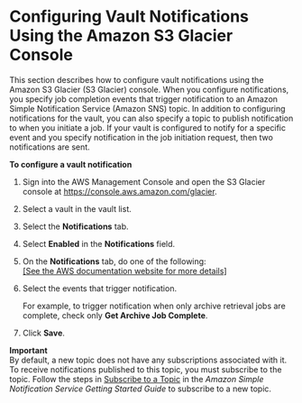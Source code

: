 # Configuring Vault Notifications Using the Amazon S3 Glacier Console<a name="configuring-notifications-console"></a>

This section describes how to configure vault notifications using the Amazon S3 Glacier \(S3 Glacier\) console\. When you configure notifications, you specify job completion events that trigger notification to an Amazon Simple Notification Service \(Amazon SNS\) topic\. In addition to configuring notifications for the vault, you can also specify a topic to publish notification to when you initiate a job\. If your vault is configured to notify for a specific event and you specify notification in the job initiation request, then two notifications are sent\. 

**To configure a vault notification**

1. Sign into the AWS Management Console and open the S3 Glacier console at [https://console\.aws\.amazon\.com/glacier](https://console.aws.amazon.com/glacier)\.

1. Select a vault in the vault list\.

1. Select the **Notifications** tab\.

1. Select **Enabled** in the **Notifications** field\.

1. On the **Notifications** tab, do one of the following:    
[\[See the AWS documentation website for more details\]](http://docs.aws.amazon.com/amazonglacier/latest/dev/configuring-notifications-console.html)

1. Select the events that trigger notification\.

   For example, to trigger notification when only archive retrieval jobs are complete, check only **Get Archive Job Complete**\. 

1. Click **Save**\.

    
**Important**  
By default, a new topic does not have any subscriptions associated with it\. To receive notifications published to this topic, you must subscribe to the topic\. Follow the steps in [Subscribe to a Topic](https://docs.aws.amazon.com/sns/latest/gsg/Subscribe.html) in the *Amazon Simple Notification Service Getting Started Guide* to subscribe to a new topic\.
